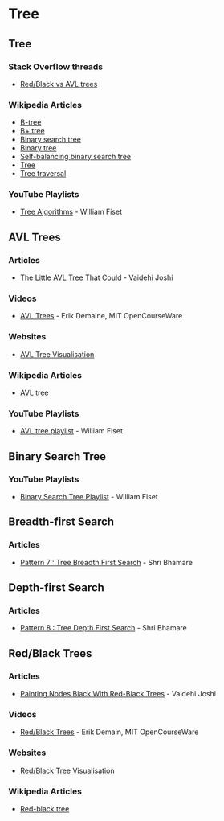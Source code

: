 # Tree

## Tree

### Stack Overflow threads

* [Red/Black vs AVL trees](https://stackoverflow.com/questions/13852870/red-black-tree-over-avl-tree)

### Wikipedia Articles

* [B-tree](https://en.wikipedia.org/wiki/B-tree)
* [B+ tree](https://en.wikipedia.org/wiki/B%2B_tree)
* [Binary search tree](https://en.wikipedia.org/wiki/Binary_search_tree)
* [Binary tree](https://en.wikipedia.org/wiki/Binary_tree)
* [Self-balancing binary search tree](https://en.wikipedia.org/wiki/Self-balancing_binary_search_tree)
* [Tree](https://en.wikipedia.org/wiki/Tree_\(abstract_data_type\))
* [Tree traversal](https://en.wikipedia.org/wiki/Tree_traversal)

### YouTube Playlists

* [Tree Algorithms](https://www.youtube.com/playlist?list=PLDV1Zeh2NRsDfGc8rbQ0_58oEZQVtvoIc) - William Fiset

## AVL Trees

### Articles

* [The Little AVL Tree That Could](https://medium.com/basecs/the-little-avl-tree-that-could-86a3cae410c7) - Vaidehi Joshi

### Videos

* [AVL Trees](https://www.youtube.com/watch?v=FNeL18KsWPc) - Erik Demaine, MIT OpenCourseWare

### Websites

* [AVL Tree Visualisation](https://www.cs.usfca.edu/~galles/visualization/AVLtree.html)

### Wikipedia Articles

* [AVL tree](https://en.wikipedia.org/wiki/AVL_tree)

### YouTube Playlists

* [AVL tree playlist](https://www.youtube.com/playlist?list=PLDV1Zeh2NRsD06x59fxczdWLhDDszUHKt) - William Fiset

## Binary Search Tree

### YouTube Playlists

* [Binary Search Tree Playlist](https://www.youtube.com/playlist?list=PLDV1Zeh2NRsCYY48kOkeLQ-cg9-eqInzs) - William Fiset

## Breadth-first Search

### Articles

* [Pattern 7 : Tree Breadth First Search](https://medium.com/@shree.bhamare1211/pattern-7-tree-breadth-first-search-de563ed73993) - Shri Bhamare

## Depth-first Search

### Articles

* [Pattern 8 : Tree Depth First Search](https://medium.com/@shree.bhamare1211/pattern-8-tree-depth-first-search-60309cdb0c1a) - Shri Bhamare

## Red/Black Trees

### Articles

* [Painting Nodes Black With Red-Black Trees](https://medium.com/basecs/painting-nodes-black-with-red-black-trees-60eacb2be9a5) - Vaidehi Joshi

### Videos

* [Red/Black Trees](https://www.youtube.com/watch?v=O3hI9FdxFOM) - Erik Demain, MIT OpenCourseWare

### Websites

* [Red/Black Tree Visualisation](https://www.cs.usfca.edu/~galles/visualization/RedBlack.html)

### Wikipedia Articles

* [Red-black tree](https://en.wikipedia.org/wiki/Red%E2%80%93black_tree)
